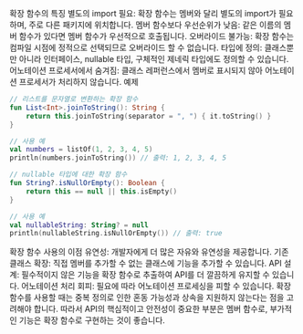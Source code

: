 확장 함수의 특징
별도의 import 필요: 확장 함수는 멤버와 달리 별도의 import가 필요하며, 주로 다른 패키지에 위치합니다.
멤버 함수보다 우선순위가 낮음: 같은 이름의 멤버 함수가 있다면 멤버 함수가 우선적으로 호출됩니다.
오버라이드 불가능: 확장 함수는 컴파일 시점에 정적으로 선택되므로 오버라이드 할 수 없습니다.
타입에 정의: 클래스뿐만 아니라 인터페이스, nullable 타입, 구체적인 제네릭 타입에도 정의할 수 있습니다.
어노테이션 프로세서에서 숨겨짐: 클래스 레퍼런스에서 멤버로 표시되지 않아 어노테이션 프로세서가 처리하지 않습니다.
예제
```kotlin
// 리스트를 문자열로 변환하는 확장 함수
fun List<Int>.joinToString(): String {
    return this.joinToString(separator = ", ") { it.toString() }
}

// 사용 예
val numbers = listOf(1, 2, 3, 4, 5)
println(numbers.joinToString()) // 출력: 1, 2, 3, 4, 5

// nullable 타입에 대한 확장 함수
fun String?.isNullOrEmpty(): Boolean {
    return this == null || this.isEmpty()
}

// 사용 예
val nullableString: String? = null
println(nullableString.isNullOrEmpty()) // 출력: true
```
확장 함수 사용의 이점
유연성: 개발자에게 더 많은 자유와 유연성을 제공합니다.
기존 클래스 확장: 직접 멤버를 추가할 수 없는 클래스에 기능을 추가할 수 있습니다.
API 설계: 필수적이지 않은 기능을 확장 함수로 추출하여 API를 더 깔끔하게 유지할 수 있습니다.
어노테이션 처리 회피: 필요에 따라 어노테이션 프로세싱을 피할 수 있습니다.
확장 함수를 사용할 때는 중복 정의로 인한 혼동 가능성과 상속을 지원하지 않는다는 점을 고려해야 합니다. 따라서 API의 핵심적이고 안전성이 중요한 부분은 멤버 함수로, 부가적인 기능은 확장 함수로 구현하는 것이 좋습니다.